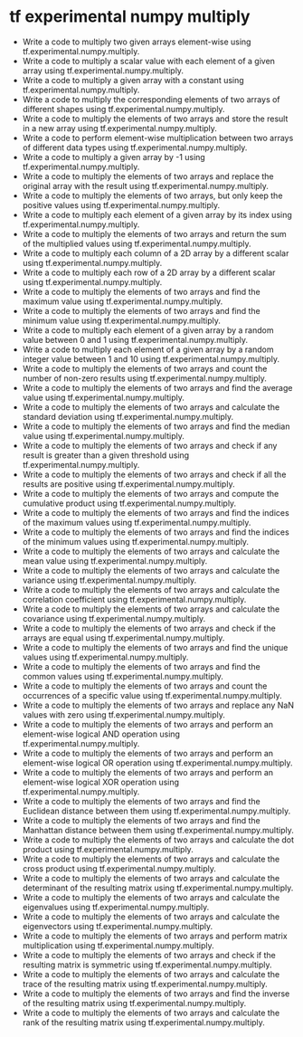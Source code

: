 # tf experimental numpy multiply

- Write a code to multiply two given arrays element-wise using tf.experimental.numpy.multiply.
- Write a code to multiply a scalar value with each element of a given array using tf.experimental.numpy.multiply.
- Write a code to multiply a given array with a constant using tf.experimental.numpy.multiply.
- Write a code to multiply the corresponding elements of two arrays of different shapes using tf.experimental.numpy.multiply.
- Write a code to multiply the elements of two arrays and store the result in a new array using tf.experimental.numpy.multiply.
- Write a code to perform element-wise multiplication between two arrays of different data types using tf.experimental.numpy.multiply.
- Write a code to multiply a given array by -1 using tf.experimental.numpy.multiply.
- Write a code to multiply the elements of two arrays and replace the original array with the result using tf.experimental.numpy.multiply.
- Write a code to multiply the elements of two arrays, but only keep the positive values using tf.experimental.numpy.multiply.
- Write a code to multiply each element of a given array by its index using tf.experimental.numpy.multiply.
- Write a code to multiply the elements of two arrays and return the sum of the multiplied values using tf.experimental.numpy.multiply.
- Write a code to multiply each column of a 2D array by a different scalar using tf.experimental.numpy.multiply.
- Write a code to multiply each row of a 2D array by a different scalar using tf.experimental.numpy.multiply.
- Write a code to multiply the elements of two arrays and find the maximum value using tf.experimental.numpy.multiply.
- Write a code to multiply the elements of two arrays and find the minimum value using tf.experimental.numpy.multiply.
- Write a code to multiply each element of a given array by a random value between 0 and 1 using tf.experimental.numpy.multiply.
- Write a code to multiply each element of a given array by a random integer value between 1 and 10 using tf.experimental.numpy.multiply.
- Write a code to multiply the elements of two arrays and count the number of non-zero results using tf.experimental.numpy.multiply.
- Write a code to multiply the elements of two arrays and find the average value using tf.experimental.numpy.multiply.
- Write a code to multiply the elements of two arrays and calculate the standard deviation using tf.experimental.numpy.multiply.
- Write a code to multiply the elements of two arrays and find the median value using tf.experimental.numpy.multiply.
- Write a code to multiply the elements of two arrays and check if any result is greater than a given threshold using tf.experimental.numpy.multiply.
- Write a code to multiply the elements of two arrays and check if all the results are positive using tf.experimental.numpy.multiply.
- Write a code to multiply the elements of two arrays and compute the cumulative product using tf.experimental.numpy.multiply.
- Write a code to multiply the elements of two arrays and find the indices of the maximum values using tf.experimental.numpy.multiply.
- Write a code to multiply the elements of two arrays and find the indices of the minimum values using tf.experimental.numpy.multiply.
- Write a code to multiply the elements of two arrays and calculate the mean value using tf.experimental.numpy.multiply.
- Write a code to multiply the elements of two arrays and calculate the variance using tf.experimental.numpy.multiply.
- Write a code to multiply the elements of two arrays and calculate the correlation coefficient using tf.experimental.numpy.multiply.
- Write a code to multiply the elements of two arrays and calculate the covariance using tf.experimental.numpy.multiply.
- Write a code to multiply the elements of two arrays and check if the arrays are equal using tf.experimental.numpy.multiply.
- Write a code to multiply the elements of two arrays and find the unique values using tf.experimental.numpy.multiply.
- Write a code to multiply the elements of two arrays and find the common values using tf.experimental.numpy.multiply.
- Write a code to multiply the elements of two arrays and count the occurrences of a specific value using tf.experimental.numpy.multiply.
- Write a code to multiply the elements of two arrays and replace any NaN values with zero using tf.experimental.numpy.multiply.
- Write a code to multiply the elements of two arrays and perform an element-wise logical AND operation using tf.experimental.numpy.multiply.
- Write a code to multiply the elements of two arrays and perform an element-wise logical OR operation using tf.experimental.numpy.multiply.
- Write a code to multiply the elements of two arrays and perform an element-wise logical XOR operation using tf.experimental.numpy.multiply.
- Write a code to multiply the elements of two arrays and find the Euclidean distance between them using tf.experimental.numpy.multiply.
- Write a code to multiply the elements of two arrays and find the Manhattan distance between them using tf.experimental.numpy.multiply.
- Write a code to multiply the elements of two arrays and calculate the dot product using tf.experimental.numpy.multiply.
- Write a code to multiply the elements of two arrays and calculate the cross product using tf.experimental.numpy.multiply.
- Write a code to multiply the elements of two arrays and calculate the determinant of the resulting matrix using tf.experimental.numpy.multiply.
- Write a code to multiply the elements of two arrays and calculate the eigenvalues using tf.experimental.numpy.multiply.
- Write a code to multiply the elements of two arrays and calculate the eigenvectors using tf.experimental.numpy.multiply.
- Write a code to multiply the elements of two arrays and perform matrix multiplication using tf.experimental.numpy.multiply.
- Write a code to multiply the elements of two arrays and check if the resulting matrix is symmetric using tf.experimental.numpy.multiply.
- Write a code to multiply the elements of two arrays and calculate the trace of the resulting matrix using tf.experimental.numpy.multiply.
- Write a code to multiply the elements of two arrays and find the inverse of the resulting matrix using tf.experimental.numpy.multiply.
- Write a code to multiply the elements of two arrays and calculate the rank of the resulting matrix using tf.experimental.numpy.multiply.